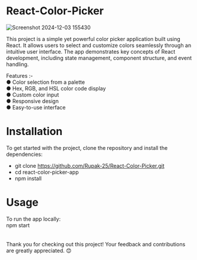 # React-Color-Picker

![Screenshot 2024-12-03 155430](https://github.com/user-attachments/assets/c844ea37-05d6-4f2b-98af-f38fde2ddcaa)


This project is a simple yet powerful color picker application built using React. It allows users to select and customize colors seamlessly through an intuitive user interface. The app demonstrates key concepts of React development, including state management, component structure, and event handling.

Features :-<br/>
● Color selection from a palette<br/>
● Hex, RGB, and HSL color code display<br/>
● Custom color input<br/>
● Responsive design<br/>
● Easy-to-use interface<br/>

# Installation
To get started with the project, clone the repository and install the dependencies:<br/>
- git clone https://github.com/Rupak-25/React-Color-Picker.git<br/>
- cd react-color-picker-app<br/>
- npm install<br/>

<h1> Usage </h1>
To run the app locally:<br/>
npm start<br/>
<br/>
<br/>
Thank you for checking out this project! Your feedback and contributions are greatly appreciated. 😊
